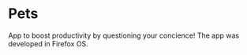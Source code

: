 # Pets
App to boost productivity by questioning your concience! The app was developed in Firefox OS.
